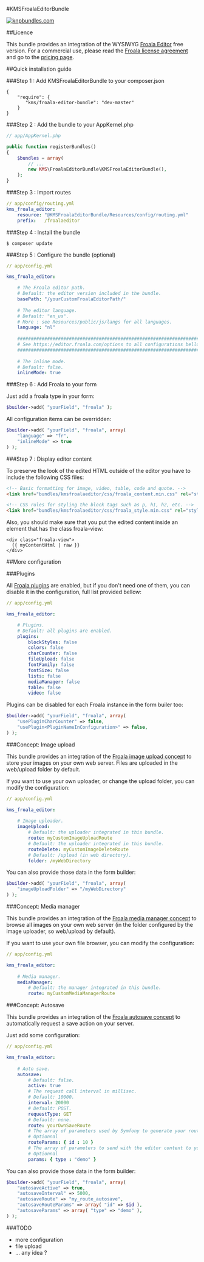 #KMSFroalaEditorBundle

[![knpbundles.com](http://knpbundles.com/froala/KMSFroalaEditorBundle/badge)](http://knpbundles.com/froala/KMSFroalaEditorBundle)

##Licence

This bundle provides an integration of the WYSIWYG [Froala Editor](https://editor.froala.com/) free version.
For a commercial use, please read the [Froala license agreement](https://editor.froala.com/license) and go to the [pricing page](https://editor.froala.com/pricing).

##Quick installation guide

###Step 1 : Add KMSFroalaEditorBundle to your composer.json

```
{
    "require": {
       "kms/froala-editor-bundle": "dev-master"
    }
}
```

###Step 2 : Add the bundle to your AppKernel.php

``` php
// app/AppKernel.php

public function registerBundles()
{
    $bundles = array(
        // ...
        new KMS\FroalaEditorBundle\KMSFroalaEditorBundle(),
    );
}
```

###Step 3 : Import routes

``` yaml
// app/config/routing.yml
kms_froala_editor:
    resource: "@KMSFroalaEditorBundle/Resources/config/routing.yml"
    prefix:   /froalaeditor
```

###Step 4 : Install the bundle

`$ composer update`

###Step 5 : Configure the bundle (optional)

``` yaml
// app/config.yml

kms_froala_editor:

    # The Froala editor path.
    # Default: the editor version included in the bundle.
    basePath: "/yourCustomFroalaEditorPath/"
    
    # The editor language.
    # Default: "en_us".
    # More : see Resources/public/js/langs for all languages.
    language: "nl"
    
    #######################################################################
    # See https://editor.froala.com/options to all configurations bellow. #
    #######################################################################
    
    # The inline mode.
    # Default: false.
    inlineMode: true
```

###Step 6 : Add Froala to your form

Just add a froala type in your form:

``` php
$builder->add( "yourField", "froala" );
```

All configuration items can be overridden:

``` php
$builder->add( "yourField", "froala", array(
    "language" => "fr",
    "inlineMode" => true
) );
```

###Step 7 : Display editor content

To preserve the look of the edited HTML outside of the editor you have to include the following CSS files:

``` html
<!-- Basic formatting for image, video, table, code and quote. -->
<link href="bundles/kmsfroalaeditor/css/froala_content.min.css" rel="stylesheet" type="text/css" />

<!-- CSS rules for styling the block tags such as p, h1, h2, etc. -->
<link href="bundles/kmsfroalaeditor/css/froala_style.min.css" rel="stylesheet" type="text/css" />
```

Also, you should make sure that you put the edited content inside an element that has the class froala-view:

``` twig
<div class="froala-view">
  {{ myContentHtml | raw }}
</div>
```

##More configuration

###Plugins

All [Froala plugins](https://editor.froala.com/plugins) are enabled, but if you don't need one of them, you can disable it in the configuration, full list provided bellow:

``` yaml
// app/config.yml

kms_froala_editor:

    # Plugins.
    # Default: all plugins are enabled.
    plugins:
        blockStyles: false
        colors: false
        charCounter: false
        fileUpload: false
        fontFamily: false
        fontSize: false
        lists: false
        mediaManager: false
        table: false
        video: false
```

Plugins can be disabled for each Froala instance in the form builer too:

``` php
$builder->add( "yourField", "froala", array(
    "usePluginCharCounter" => false, 
    "usePlugin<PluginNameInConfiguration>" => false,
) );
```

###Concept: Image upload

This bundle provides an integration of the [Froala image upload concept](https://editor.froala.com/concepts/image-upload) to store your images on your own web server. Files are uploaded in the web/upload folder by default.

If you want to use your own uploader, or change the upload folder, you can modify the configuration:

``` yaml
// app/config.yml

kms_froala_editor:
    
    # Image uploader.
    imageUpload:
        # Default: the uploader integrated in this bundle.
        route: myCustomImageUploadRoute
        # Default: the uploader integrated in this bundle.
        routeDelete: myCustomImageDeleteRoute
        # Default: /upload (in web directory).
        folder: /myWebDirectory
```

You can also provide those data in the form builder:

``` php
$builder->add( "yourField", "froala", array(
    "imageUploadFolder" => "/myWebDirectory"
) );
```

###Concept: Media manager

This bundle provides an integration of the [Froala media manager concept](https://editor.froala.com/concepts/media-manager) to browse all images on your own web server (in the folder configured by the image uploader, so web/upload by default).

If you want to use your own file browser, you can modify the configuration:

``` yaml
// app/config.yml

kms_froala_editor:
    
    # Media manager.
    mediaManager:
        # Default: the manager integrated in this bundle.
        route: myCustomMediaManagerRoute
```

###Concept: Autosave

This bundle provides an integration of the [Froala autosave concept](https://editor.froala.com/concepts/autosave) to automatically request a save action on your server.

Just add some configuration:

``` yaml
// app/config.yml

kms_froala_editor:
    
    # Auto save.
    autosave:
        # Default: false.
        active: true
        # The request call interval in millisec.
        # Default: 10000.
        interval: 20000
        # Default: POST.
        requestType: GET
        # Default: none.
        route: yourOwnSaveRoute
        # The array of parameters used by Symfony to generate your route.
        # Optionnal
        routeParams: { id : 10 }
        # The array of parameters to send with the editor content to your server.
        # Optionnal
        params: { type : "demo" }
```

You can also provide those data in the form builder:

``` php
$builder->add( "yourField", "froala", array(
    "autosaveActive" => true,
    "autosaveInterval" => 5000,
    "autosaveRoute" => "my_route_autosave",
    "autosaveRouteParams" => array( "id" => $id ),
    "autosaveParams" => array( "type" => "demo" ),
) );
```

###TODO
* more configuration
* file upload
* ... any idea ?
